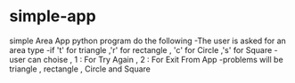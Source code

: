 # simple-app
simple Area App python program do the following  -The user is asked for an area type -if  't' for triangle ,'r' for rectangle , 'c' for Circle ,'s' for Square -user can choise , 1 : For Try Again , 2 : For Exit From App -problems will be triangle , rectangle , Circle and Square
